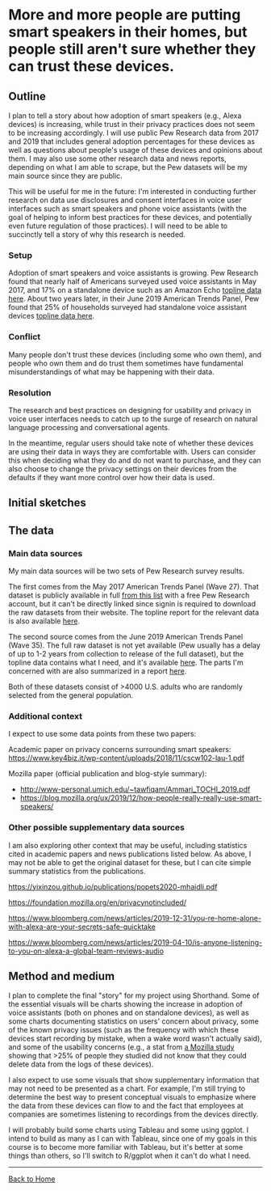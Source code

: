 # More and more people are putting smart speakers in their homes, but people still aren't sure whether they can trust these devices.

## Outline

I plan to tell a story about how adoption of smart speakers (e.g., Alexa devices) is increasing, while trust in their privacy practices does not seem to be increasing accordingly. I will use public Pew Research data from 2017 and 2019 that includes general adoption percentages for these devices as well as questions about people's usage of these devices and opinions about them. I may also use some other research data and news reports, depending on what I am able to scrape, but the Pew datasets will be my main source since they are public.

This will be useful for me in the future: I'm interested in conducting further research on data use disclosures and consent interfaces in voice user interfaces such as smart speakers and phone voice assistants (with the goal of helping to inform best practices for these devices, and potentially even future regulation of those practices). I will need to be able to succinctly tell a story of why this research is needed.

### Setup

Adoption of smart speakers and voice assistants is growing. Pew Research found that nearly half of Americans surveyed used voice assistants in May 2017, and 17% on a standalone device such as an Amazon Echo [topline data here](https://www.pewresearch.org/wp-content/uploads/2017/12/voice-assistants-TOPLINE-and-METHODOLOGY-FINAL-COPY-EDITED.pdf). About two years later, in their June 2019 American Trends Panel, Pew found that 25% of households surveyed had standalone voice assistant devices [topline data here](https://www.pewresearch.org/wp-content/uploads/2019/11/FT_19.11.21_SmartSpeaker_methods-topline-final-11.21.pdf).

### Conflict

Many people don't trust these devices (including some who own them), and people who own them and do trust them sometimes have fundamental misunderstandings of what may be happening with their data.

### Resolution

The research and best practices on designing for usability and privacy in voice user interfaces needs to catch up to the surge of research on natural language processing and conversational agents. 

In the meantime, regular users should take note of whether these devices are using their data in ways they are comfortable with. Users can consider this when deciding what they do and do not want to purchase, and they can also choose to change the privacy settings on their devices from the defaults if they want more control over how their data is used.

## Initial sketches

## The data

### Main data sources

My main data sources will be two sets of Pew Research survey results.

The first comes from the May 2017 American Trends Panel (Wave 27). That dataset is publicly available in full [from this list](https://www.pewresearch.org/internet/datasets/) with a free Pew Research account, but it can't be directly linked since signin is required to download the raw datasets from their website. The topline report for the relevant data is also available [here]().

The second source comes from the June 2019 American Trends Panel (Wave 35). The full raw dataset is not yet available (Pew usually has a delay of up to 1-2 years from collection to release of the full dataset), but the topline data contains what I need, and it's available [here](https://www.pewresearch.org/wp-content/uploads/2019/11/FT_19.11.21_SmartSpeaker_methods-topline-final-11.21.pdf). The parts I'm concerned with are also summarized in a report [here](https://www.pewresearch.org/fact-tank/2019/11/21/5-things-to-know-about-americans-and-their-smart-speakers/).

Both of these datasets consist of >4000 U.S. adults who are randomly selected from the general population.

### Additional context

I expect to use some data points from these two papers: 

Academic paper on privacy concerns surrounding smart speakers: https://www.key4biz.it/wp-content/uploads/2018/11/cscw102-lau-1.pdf

Mozilla paper (official publication and blog-style summary):
* http://www-personal.umich.edu/~tawfiqam/Ammari_TOCHI_2019.pdf
* https://blog.mozilla.org/ux/2019/12/how-people-really-really-use-smart-speakers/

### Other possible supplementary data sources

I am also exploring other context that may be useful, including statistics cited in academic papers and news publications listed below. As above, I may not be able to get the original dataset for these, but I can cite simple summary statistics from the publications.

https://yixinzou.github.io/publications/popets2020-mhaidli.pdf

https://foundation.mozilla.org/en/privacynotincluded/

https://www.bloomberg.com/news/articles/2019-12-31/you-re-home-alone-with-alexa-are-your-secrets-safe-quicktake

https://www.bloomberg.com/news/articles/2019-04-10/is-anyone-listening-to-you-on-alexa-a-global-team-reviews-audio


## Method and medium

I plan to complete the final "story" for my project using Shorthand. Some of the essential visuals will be charts showing the increase in adoption of voice assistants (both on phones and on standalone devices), as well as some charts documenting statistics on users' concern about privacy, some of the known privacy issues (such as the frequency with which these devices start recording by mistake, when a wake word wasn't actually said), and some of the usability concerns (e.g., a stat from [a Mozilla study](https://blog.mozilla.org/ux/2019/12/how-people-really-really-use-smart-speakers/) showing that >25% of people they studied did not know that they could delete data from the logs of these devices).

I also expect to use some visuals that show supplementary information that may not need to be presented as a chart. For example, I'm still trying to determine the best way to present conceptual visuals to emphasize where the data from these devices can flow to and the fact that employees at companies are sometimes listening to recordings from the devices directly.

I will probably build some charts using Tableau and some using ggplot. I intend to build as many as I can with Tableau, since one of my goals in this course is to become more familiar with Tableau, but it's better at some things than others, so I'll switch to R/ggplot when it can't do what I need.

---

[Back to Home](https://sarahpearman.github.io/data-stories/)
